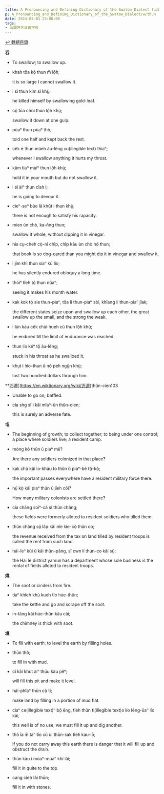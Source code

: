 ```yaml
---
title: A Pronouncing and Defining Dictionary of the Swatow Dialect (汕頭方言音義字典) / thun
p: A_Pronouncing_and_Defining_Dictionary_of_the_Swatow_Dialect/w/thun
date: 2024-04-01 23:00:00
tags: 
- 汕頭方言音義字典
---
```


[↩️ 轉總目錄](/A_Pronouncing_and_Defining_Dictionary_of_the_Swatow_Dialect)


**呑**
- To swallow; to swallow up.

- khah tōa kò̤ thun m̄ lô̤h;

  it is so large I cannot swallow it.

- i sĭ thun kim sí khṳ̀;

  he killed himself by swallowing gold-leaf.

- cò̤ tōa chùi thun lô̤h khṳ̀;

  swallow it down at one gulp.

- pùaⁿ thun pùaⁿ thò;

  told one half and kept back the rest.

- cêk ē thun mûeh âu-lêng cu(illegible text) thìaⁿ;

  whenever I swallow anything it hurts my throat.

- kâm tīaⁿ màiⁿ thun lô̤h khṳ̀;

  hold it in your mouth but do not swallow it.

- i sĭ àiⁿ thun cîah i;

  he is going to devour it.

- cìeⁿ-seⁿ būe lă khṳ̂t i thun khṳ̀;

  there is not enough to satisfy his rapacity.

- míen ùn chò, ka-n̂ng thun;

  swallow it whole, without dipping it in vinegar.

- hía cṳ-cheh cò̤-nî chîp, chîp kàu ùn chò hó̤ thun;

  that book is so dog-eared than you might dip it in vinegar and swallow it.

- i jím khì thun siaⁿ kú lío;

  he has silently endured obloquy a long time.

- thóiⁿ tîeh tó̤ thun nŭaⁿ;

  seeing it makes his month water.

- kak kok tó̤ sie thun-pìaⁿ, tōa li thun-pìaⁿ sòi, khîang li thun-pìaⁿ jîak;

  the different states seize upon and swallow up each other, the great swallow up the small, and the strong the weak.

- i lún kàu cêk chùi hueh cū thun lô̤h khṳ̀;

  he endured till the limit of endurance was reached.

- thun lío kéⁿ tŏ̤ âu-lêng;

  stuck in his throat as he swalloed it.

- khṳt i hio-thun ŭ nŏ̤ peh ngṳ̂n khṳ̀;

  lost two hundred dollars through him.

**迍邅](https://en.wiktionary.org/wiki/迍邅)thûn-cien103
- Unable to go on; baffled.

- cía sǹg sĭ i kâi mīaⁿ-ūn thûn-cien;

  this is surely an adverse fate.

**屯**
- The beginning of growth; to collect together; to being under one control; a place where soldiers live; a resident camp.

- móng kò̤ thûn ŭ piaⁿ mē?

  Are there any soldiers colonized in that place?

- kak chù kâi ìo-kháu to thûn ŭ piaⁿ-bé tŏ̤-kò̤;

  the important passes everywhere have a resident military force there.

- hṳ́ kò̤ kâi piaⁿ thûn ŭ jîeh cōi?

  How many military colonists are settled there?

- cía châng soiⁿ-cá sĭ thûn châng;

  these fields were formerly alloted to resident soldiers who tilled them.

- thûn châng só̤ lâp kâi nîe kìe-cò̤ thûn co;

  the revenue received from the tax on land tilled by resident troops is called the rent from such land.

- hái-îeⁿ kūi ŭ kâi thûn-pâng, sĭ cwn lí thún-co kâi sṳ̄;

  the Hai Ie district yamun has a department whose sole business is the rental of fields alloted to resident troops.

**煤**
- The soot or cinders from fire.

- tíaⁿ khîeh khṳ̀ kueh tīo húe-thûn;

  take the kettle and go and scrape off the soot.

- in-tâng kâi húe-thûn kău căi;

  the chimney is thick with soot.

**塡**
- To fill with earth; to level the earth by filling holes.

- thūn thô;

  to fill in with mud.

- cí kâi khut àiⁿ thūu kàu pêⁿ;

  will fill this pit and make it level.

- hái-phîaⁿ thūn cò̤ tī;

  make land by filling in a portion of mud flat.

- cíaⁿ ce(illegible text)ⁿ bô̤ ēng, tîeh thūn ti(illegible text)o lío lêng-ūaⁿ lío kâi;

  this well is of no use, we must fill it up and dig another.

- thô īa m̄ taⁿ tīo cū ùi thūn-sak tîeh kau-lō;

  if you do not carry away this earth there is danger that it will fill up and obstruct the drain.

- thūn kàu i múaⁿ-múaⁿ khí lâi;

  fill it in quite to the top.

- cang cîeh lâi thūn;

  fill it in with stones.